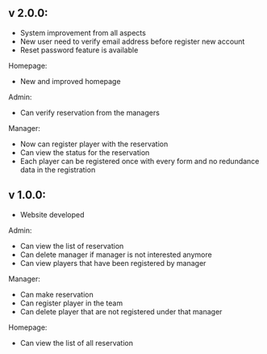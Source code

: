 v 2.0.0:
-
- System improvement from all aspects
- New user need to verify email address before register new account
- Reset password feature is available

Homepage:
- New and improved homepage

Admin:
- Can verify reservation from the managers

Manager:
- Now can register player with the reservation
- Can view the status for the reservation
- Each player can be registered once with every form and no redundance data in the registration

v 1.0.0:
-
- Website developed

Admin:
- Can view the list of reservation
- Can delete manager if manager is not interested anymore
- Can view players that have been registered by manager

Manager:
- Can make reservation
- Can register player in the team
- Can delete player that are not registered under that manager

Homepage:
- Can view the list of all reservation
